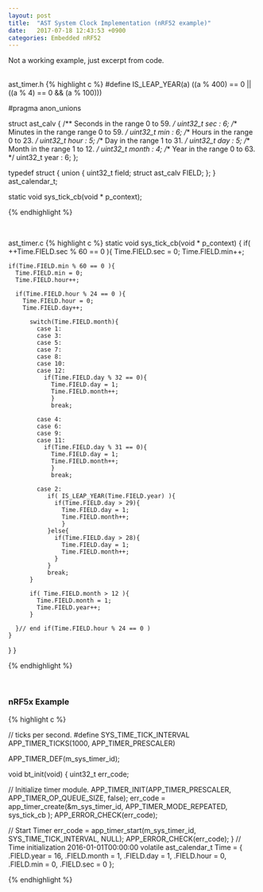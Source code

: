 ```yaml
---
layout: post
title:  "AST System Clock Implementation (nRF52 example)"
date:   2017-07-18 12:43:53 +0900
categories: Embedded nRF52
---
```



Not a working example, just excerpt from code.
<br><br>

ast_timer.h
{% highlight c %}
#define IS_LEAP_YEAR(a)	((a % 400) == 0 || ((a % 4) == 0 && (a % 100)))

#pragma anon_unions

struct ast_calv {
  /** Seconds in the range 0 to 59. */
  uint32_t sec   : 6;
  /** Minutes in the range range 0 to 59. */
  uint32_t min   : 6;
  /** Hours in the range 0 to 23. */
  uint32_t hour  : 5;
  /** Day in the range 1 to 31. */
  uint32_t day   : 5;
  /** Month in the range 1 to 12. */
  uint32_t month : 4;
  /** Year in the range 0 to 63. */
  uint32_t year  : 6;
};

typedef struct  {
  union {
    uint32_t field;
    struct ast_calv FIELD;
  };
} ast_calendar_t;

static void sys_tick_cb(void * p_context);

{% endhighlight %}

<br>

ast_timer.c
{% highlight c %}
static void sys_tick_cb(void * p_context)
{
  if( ++Time.FIELD.sec % 60 == 0 ){
    Time.FIELD.sec = 0;
    Time.FIELD.min++;

    if(Time.FIELD.min % 60 == 0 ){
      Time.FIELD.min = 0;
      Time.FIELD.hour++;

      if(Time.FIELD.hour % 24 == 0 ){
        Time.FIELD.hour = 0;
        Time.FIELD.day++;

          switch(Time.FIELD.month){
            case 1:
            case 3:
            case 5:
            case 7:
            case 8:
            case 10:
            case 12:
              if(Time.FIELD.day % 32 == 0){
                Time.FIELD.day = 1;
                Time.FIELD.month++;
                }
                break;

            case 4:
            case 6:
            case 9:
            case 11:
              if(Time.FIELD.day % 31 == 0){
                Time.FIELD.day = 1;
                Time.FIELD.month++;
                }
                break;

            case 2:
               if( IS_LEAP_YEAR(Time.FIELD.year) ){
                 if(Time.FIELD.day > 29){
                   Time.FIELD.day = 1;
                   Time.FIELD.month++;
                   }
               }else{
                 if(Time.FIELD.day > 28){
                   Time.FIELD.day = 1;
                   Time.FIELD.month++;
                 }
               }
               break;
          }

          if( Time.FIELD.month > 12 ){
            Time.FIELD.month = 1;
            Time.FIELD.year++;
          }

      }// end if(Time.FIELD.hour % 24 == 0 )
    }
  }
}


{% endhighlight %}


<br>

### nRF5x Example

{% highlight c %}

// ticks per second.
#define SYS_TIME_TICK_INTERVAL      APP_TIMER_TICKS(1000, APP_TIMER_PRESCALER)

APP_TIMER_DEF(m_sys_timer_id);

void bt_init(void)
{
  uint32_t err_code;

  // Initialize timer module.
  APP_TIMER_INIT(APP_TIMER_PRESCALER, APP_TIMER_OP_QUEUE_SIZE, false);
  err_code = app_timer_create(&m_sys_timer_id, APP_TIMER_MODE_REPEATED, sys_tick_cb );
  APP_ERROR_CHECK(err_code);

  // Start Timer
  err_code = app_timer_start(m_sys_timer_id, SYS_TIME_TICK_INTERVAL, NULL);
  APP_ERROR_CHECK(err_code);
}
// Time initialization 2016-01-01T00:00:00
volatile ast_calendar_t Time = {
  .FIELD.year   = 16,
  .FIELD.month  = 1,
  .FIELD.day    = 1,
  .FIELD.hour   = 0,
  .FIELD.min    = 0,
  .FIELD.sec    = 0
};


{% endhighlight %}
